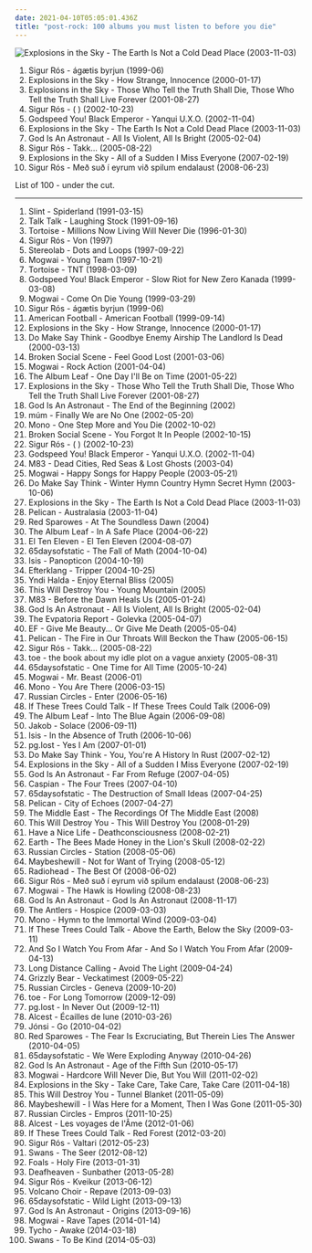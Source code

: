 ```yaml
---
date: 2021-04-10T05:05:01.436Z
title: "post-rock: 100 albums you must listen to before you die"
---
```

![Explosions in the Sky - The Earth Is Not a Cold Dead Place (2003-11-03)](http://coverartarchive.org/release/ca19daf0-1d0e-4bc4-9972-b2a1dab4356d/15041243224-500.jpg "Explosions in the Sky - The Earth Is Not a Cold Dead Place (2003-11-03)")
<ol class="albums">
<li data-cover="http://coverartarchive.org/release/3f38169f-6501-4383-8a0e-06d416338e8f/6928375238-500.jpg" data-tags="post-rock" role="button">Sigur Rós - ágætis byrjun (1999-06)</li>
<li data-cover="http://coverartarchive.org/release/3cf540c3-fed6-3e22-9b9c-404927874050/2835781208-500.jpg" data-tags="post-rock" role="button">Explosions in the Sky - How Strange, Innocence (2000-01-17)</li>
<li data-cover="http://coverartarchive.org/release/6d34fe86-5e12-373e-b02b-7f4777543724/12154902728-500.jpg" data-tags="post-rock" role="button">Explosions in the Sky - Those Who Tell the Truth Shall Die, Those Who Tell the Truth Shall Live Forever (2001-08-27)</li>
<li data-cover="https://img.discogs.com/VheYISXt_58od4eKphk3Dpi-pWA=/fit-in/600x529/filters:strip_icc():format(jpeg):mode_rgb():quality(90)/discogs-images/R-69857-1505864447-6375.jpeg.jpg" data-tags="post-rock" role="button">Sigur Rós - ( ) (2002-10-23)</li>
<li data-cover="http://coverartarchive.org/release/41bb9343-aec0-4619-8e8b-cf3d74d7d8fe/25247815398-500.jpg" data-tags="post-rock" role="button">Godspeed You! Black Emperor - Yanqui U.X.O. (2002-11-04)</li>
<li data-cover="http://coverartarchive.org/release/ca19daf0-1d0e-4bc4-9972-b2a1dab4356d/15041243224-500.jpg" data-tags="post-rock" role="button">Explosions in the Sky - The Earth Is Not a Cold Dead Place (2003-11-03)</li>
<li data-cover="http://coverartarchive.org/release/7e456c3a-0987-445b-869d-f3402ccdbbc0/4679537098-500.jpg" data-tags="post-rock" role="button">God Is An Astronaut - All Is Violent, All Is Bright (2005-02-04)</li>
<li data-cover="http://coverartarchive.org/release/4e5c0257-cf0e-3ece-95e6-bf3dc4c18f2b/8227839938-500.jpg" data-tags="post-rock" role="button">Sigur Rós - Takk... (2005-08-22)</li>
<li data-cover="https://via.placeholder.com/450" data-tags="post-rock" role="button">Explosions in the Sky - All of a Sudden I Miss Everyone (2007-02-19)</li>
<li data-cover="http://coverartarchive.org/release/e4cef835-f2ac-48df-8407-b38ac4ec9969/22564414072-500.jpg" data-tags="post-rock" role="button">Sigur Rós - Með suð í eyrum við spilum endalaust (2008-06-23)</li>
</ol>
List of 100 - under the cut.
<!-- more -->

_________________

<ol class="albums">
<li data-cover="http://coverartarchive.org/release/a16b871f-3b71-3bb0-9a9d-798b513a4fc0/11175324617-500.jpg" data-tags="post-rock, math rock" role="button">
Slint - Spiderland (1991-03-15)
</li>
<li data-cover="https://via.placeholder.com/450" data-tags="post-rock" role="button">
Talk Talk - Laughing Stock (1991-09-16)
</li>
<li data-cover="http://coverartarchive.org/release/19d89c34-6a91-4e7a-8d8a-499159e781cf/4483481718-500.jpg" data-tags="post-rock" role="button">
Tortoise - Millions Now Living Will Never Die (1996-01-30)
</li>
<li data-cover="https://img.discogs.com/xDoLKS9K6k-_LsoyHCli65KIfo0=/fit-in/600x600/filters:strip_icc():format(jpeg):mode_rgb():quality(90)/discogs-images/R-5800452-1403020958-1511.jpeg.jpg" data-tags="ambient, post-rock" role="button">
Sigur Rós - Von (1997)
</li>
<li data-cover="http://coverartarchive.org/release/ac08220a-ca91-3c93-b31b-b231270773af/11622727078-500.jpg" data-tags="lounge, electronic, post-rock" role="button">
Stereolab - Dots and Loops (1997-09-22)
</li>
<li data-cover="https://img.discogs.com/MgbCo9h_A8B38ho2LhtEa6QR07k=/fit-in/300x300/filters:strip_icc():format(jpeg):mode_rgb():quality(90)/discogs-images/R-3204761-1320403054.jpeg.jpg" data-tags="post-rock" role="button">
Mogwai - Young Team (1997-10-21)
</li>
<li data-cover="http://coverartarchive.org/release/db2b85d1-912d-3965-bd5e-7c9dc18e2af1/22029271309-500.jpg" data-tags="post-rock" role="button">
Tortoise - TNT (1998-03-09)
</li>
<li data-cover="http://coverartarchive.org/release/745cec89-d876-4e34-9b26-281d6a8d7cac/1667179400-500.jpg" data-tags="post-rock" role="button">
Godspeed You! Black Emperor - Slow Riot for New Zero Kanada (1999-03-08)
</li>
<li data-cover="http://coverartarchive.org/release/3e24ce0c-8c65-3d11-a595-bd404d8695cc/6096170352-500.jpg" data-tags="post-rock" role="button">
Mogwai - Come On Die Young (1999-03-29)
</li>
<li data-cover="http://coverartarchive.org/release/3f38169f-6501-4383-8a0e-06d416338e8f/6928375238-500.jpg" data-tags="post-rock" role="button">
Sigur Rós - ágætis byrjun (1999-06)
</li>
<li data-cover="http://coverartarchive.org/release/aa4983e3-f20f-48fd-a446-8230a71c470b/7248178022-500.jpg" data-tags="indie rock, emo" role="button">
American Football - American Football (1999-09-14)
</li>
<li data-cover="http://coverartarchive.org/release/3cf540c3-fed6-3e22-9b9c-404927874050/2835781208-500.jpg" data-tags="post-rock" role="button">
Explosions in the Sky - How Strange, Innocence (2000-01-17)
</li>
<li data-cover="http://coverartarchive.org/release/43ada966-ad97-3806-8e11-78a4c8c4c19c/19444477382-500.jpg" data-tags="post-rock" role="button">
Do Make Say Think - Goodbye Enemy Airship The Landlord Is Dead (2000-03-13)
</li>
<li data-cover="http://coverartarchive.org/release/bcc94f56-bdb0-32b7-9d1b-fda488bff5dc/27138605951-500.jpg" data-tags="post-rock, ambient" role="button">
Broken Social Scene - Feel Good Lost (2001-03-06)
</li>
<li data-cover="http://coverartarchive.org/release/33a19b38-195f-4d41-82aa-60784b63e008/9519834306-500.jpg" data-tags="post-rock" role="button">
Mogwai - Rock Action (2001-04-04)
</li>
<li data-cover="http://coverartarchive.org/release/ac46568e-7818-4351-8d8a-a59ce427e636/21974963842-500.jpg" data-tags="post-rock" role="button">
The Album Leaf - One Day I'll Be on Time (2001-05-22)
</li>
<li data-cover="http://coverartarchive.org/release/6d34fe86-5e12-373e-b02b-7f4777543724/12154902728-500.jpg" data-tags="post-rock" role="button">
Explosions in the Sky - Those Who Tell the Truth Shall Die, Those Who Tell the Truth Shall Live Forever (2001-08-27)
</li>
<li data-cover="http://coverartarchive.org/release/bba92da4-27ac-4667-bb5c-5ecbe0965c4e/4793958640-500.jpg" data-tags="post-rock" role="button">
God Is An Astronaut - The End of the Beginning (2002)
</li>
<li data-cover="https://img.discogs.com/anRhTSipnCKDpNk-BLBrTKQ9KBc=/fit-in/591x600/filters:strip_icc():format(jpeg):mode_rgb():quality(90)/discogs-images/R-6382069-1417870435-4250.jpeg.jpg" data-tags="electronic" role="button">
múm - Finally We are No One (2002-05-20)
</li>
<li data-cover="http://coverartarchive.org/release/a80c691b-9444-3db0-9bfe-ff08f7b23e62/11071657210-500.jpg" data-tags="post-rock" role="button">
Mono - One Step More and You Die (2002-10-02)
</li>
<li data-cover="http://coverartarchive.org/release/4a62cd38-0405-33c0-ade2-6be951f7b777/8606673911-500.jpg" data-tags="indie, indie rock" role="button">
Broken Social Scene - You Forgot It In People (2002-10-15)
</li>
<li data-cover="https://img.discogs.com/VheYISXt_58od4eKphk3Dpi-pWA=/fit-in/600x529/filters:strip_icc():format(jpeg):mode_rgb():quality(90)/discogs-images/R-69857-1505864447-6375.jpeg.jpg" data-tags="post-rock" role="button">
Sigur Rós - ( ) (2002-10-23)
</li>
<li data-cover="http://coverartarchive.org/release/41bb9343-aec0-4619-8e8b-cf3d74d7d8fe/25247815398-500.jpg" data-tags="post-rock" role="button">
Godspeed You! Black Emperor - Yanqui U.X.O. (2002-11-04)
</li>
<li data-cover="https://img.discogs.com/cPOAGSV5Ub7EhGwDZKsrFmxKs00=/fit-in/600x597/filters:strip_icc():format(jpeg):mode_rgb():quality(90)/discogs-images/R-2711857-1362859603-3556.jpeg.jpg" data-tags="electronic, shoegaze" role="button">
M83 - Dead Cities, Red Seas & Lost Ghosts (2003-04)
</li>
<li data-cover="http://coverartarchive.org/release/b82ec0ff-d0d7-3af1-ac8c-78440e5f1c62/19956977765-500.jpg" data-tags="post-rock" role="button">
Mogwai - Happy Songs for Happy People (2003-05-21)
</li>
<li data-cover="https://img.discogs.com/dIVo8W4pFFey26llqo4MiI4cueQ=/fit-in/600x600/filters:strip_icc():format(jpeg):mode_rgb():quality(90)/discogs-images/R-613301-1167145727.jpeg.jpg" data-tags="post-rock" role="button">
Do Make Say Think - Winter Hymn Country Hymn Secret Hymn (2003-10-06)
</li>
<li data-cover="http://coverartarchive.org/release/ca19daf0-1d0e-4bc4-9972-b2a1dab4356d/15041243224-500.jpg" data-tags="post-rock" role="button">
Explosions in the Sky - The Earth Is Not a Cold Dead Place (2003-11-03)
</li>
<li data-cover="http://coverartarchive.org/release/71794ed3-3763-482b-b24e-7a6adf751aa9/22635557412-500.jpg" data-tags="post-rock, post-metal, sludge" role="button">
Pelican - Australasia (2003-11-04)
</li>
<li data-cover="https://img.discogs.com/W6C-QpKrpalhXPs4aDLwy56iQek=/fit-in/500x500/filters:strip_icc():format(jpeg):mode_rgb():quality(90)/discogs-images/R-558039-1131320823.jpeg.jpg" data-tags="post-rock" role="button">
Red Sparowes - At The Soundless Dawn (2004)
</li>
<li data-cover="http://coverartarchive.org/release/cc681229-1e2a-306d-b01c-c6f058f229bf/27655285092-500.jpg" data-tags="post-rock, instrumental" role="button">
The Album Leaf - In A Safe Place (2004-06-22)
</li>
<li data-cover="http://coverartarchive.org/release/db3eebbe-4d38-4cf9-8e70-2ee2643bcac1/23731746910-500.jpg" data-tags="post-rock" role="button">
El Ten Eleven - El Ten Eleven (2004-08-07)
</li>
<li data-cover="http://coverartarchive.org/release/e0e6f524-90b3-400a-aa4c-ab89e9c172f0/13891715369-500.jpg" data-tags="post-rock" role="button">
65daysofstatic - The Fall of Math (2004-10-04)
</li>
<li data-cover="http://coverartarchive.org/release/90088a59-b98d-4960-9abf-71a65ef16e71/14236443791-500.jpg" data-tags="post-metal" role="button">
Isis - Panopticon (2004-10-19)
</li>
<li data-cover="https://img.discogs.com/vDrhdpiSCQOv2B2i_eL7O77oHPg=/fit-in/500x446/filters:strip_icc():format(jpeg):mode_rgb():quality(90)/discogs-images/R-339667-1321456005.jpeg.jpg" data-tags="post-rock, electronic" role="button">
Efterklang - Tripper (2004-10-25)
</li>
<li data-cover="http://coverartarchive.org/release/e750d3d5-d213-3b14-8ae3-740bb58e0767/6253524832-500.jpg" data-tags="post-rock" role="button">
Yndi Halda - Enjoy Eternal Bliss (2005)
</li>
<li data-cover="https://img.discogs.com/hTywSIGX36GrVMcBP_DkZUS9sJ4=/fit-in/600x600/filters:strip_icc():format(jpeg):mode_rgb():quality(90)/discogs-images/R-1269964-1235539919.jpeg.jpg" data-tags="post-rock" role="button">
This Will Destroy You - Young Mountain (2005)
</li>
<li data-cover="http://coverartarchive.org/release/db85c244-53e7-441c-bab0-52c9c0d27450/1485479058-500.jpg" data-tags="electronic, shoegaze" role="button">
M83 - Before the Dawn Heals Us (2005-01-24)
</li>
<li data-cover="http://coverartarchive.org/release/7e456c3a-0987-445b-869d-f3402ccdbbc0/4679537098-500.jpg" data-tags="post-rock" role="button">
God Is An Astronaut - All Is Violent, All Is Bright (2005-02-04)
</li>
<li data-cover="https://via.placeholder.com/450" data-tags="post-rock" role="button">
The Evpatoria Report - Golevka (2005-04-07)
</li>
<li data-cover="http://coverartarchive.org/release/5cd525bf-3c07-40a5-99b1-c05feaeb7baf/9420481216-500.jpg" data-tags="instrumental, post-rock" role="button">
EF - Give Me Beauty... Or Give Me Death (2005-05-04)
</li>
<li data-cover="http://coverartarchive.org/release/65c232e4-cd6d-4354-a623-eab1b463d9b0/22635528848-500.jpg" data-tags="post-rock, instrumental" role="button">
Pelican - The Fire in Our Throats Will Beckon the Thaw (2005-06-15)
</li>
<li data-cover="http://coverartarchive.org/release/4e5c0257-cf0e-3ece-95e6-bf3dc4c18f2b/8227839938-500.jpg" data-tags="post-rock" role="button">
Sigur Rós - Takk... (2005-08-22)
</li>
<li data-cover="http://coverartarchive.org/release/9c27b3e5-ccd0-4524-8e6c-0c35adb41771/13198374240-500.jpg" data-tags="math rock, post-rock" role="button">
toe - the book about my idle plot on a vague anxiety (2005-08-31)
</li>
<li data-cover="http://coverartarchive.org/release/a41e4735-76af-4ee3-aa0f-1d12eda2bf25/2737978532-500.jpg" data-tags="post-rock" role="button">
65daysofstatic - One Time for All Time (2005-10-24)
</li>
<li data-cover="https://img.discogs.com/x6SWrlbfsNYQ1w-fyD5DPOiuwpY=/fit-in/600x617/filters:strip_icc():format(jpeg):mode_rgb():quality(90)/discogs-images/R-699064-1599320517-4791.jpeg.jpg" data-tags="post-rock" role="button">
Mogwai - Mr. Beast (2006-01)
</li>
<li data-cover="http://coverartarchive.org/release/3bfa4c29-3425-320d-87ae-f6d0e9e83b75/3361339988-500.jpg" data-tags="post-rock" role="button">
Mono - You Are There (2006-03-15)
</li>
<li data-cover="https://img.discogs.com/6ifi1redUdOzAAkz0gVZTZbrRvY=/fit-in/300x300/filters:strip_icc():format(jpeg):mode_rgb():quality(90)/discogs-images/R-801151-1382705063-4726.jpeg.jpg" data-tags="post-rock, instrumental" role="button">
Russian Circles - Enter (2006-05-16)
</li>
<li data-cover="http://coverartarchive.org/release/5c3fcbf5-4d4c-352f-9701-bc3e246e6c95/6533494753-500.jpg" data-tags="post-rock" role="button">
If These Trees Could Talk - If These Trees Could Talk (2006-09)
</li>
<li data-cover="https://img.discogs.com/GPy5UWU-bunOlZMGD56Pky5MSg0=/fit-in/600x529/filters:strip_icc():format(jpeg):mode_rgb():quality(90)/discogs-images/R-789533-1532239155-6833.jpeg.jpg" data-tags="post-rock" role="button">
The Album Leaf - Into The Blue Again (2006-09-08)
</li>
<li data-cover="http://coverartarchive.org/release/3c1a6130-416f-4d8d-8731-98a7f11b8b2a/2884904467-500.jpg" data-tags="post-rock" role="button">
Jakob - Solace (2006-09-11)
</li>
<li data-cover="http://coverartarchive.org/release/0ba88c6e-cc27-4d6b-bf98-638464ec069e/9123370524-500.jpg" data-tags="sludge, post-metal, post-rock" role="button">
Isis - In the Absence of Truth (2006-10-06)
</li>
<li data-cover="http://coverartarchive.org/release/aa3740d6-5283-4d47-99ab-9837937e743c/8957154758-500.jpg" data-tags="post-rock" role="button">
pg.lost - Yes I Am (2007-01-01)
</li>
<li data-cover="http://coverartarchive.org/release/41edeb3e-bb68-3ddc-87a8-c7ed8964e730/2155282117-500.jpg" data-tags="post-rock" role="button">
Do Make Say Think - You, You're A History In Rust (2007-02-12)
</li>
<li data-cover="https://via.placeholder.com/450" data-tags="post-rock" role="button">
Explosions in the Sky - All of a Sudden I Miss Everyone (2007-02-19)
</li>
<li data-cover="http://coverartarchive.org/release/ccefc9af-1767-4fe2-80c9-3a8cfb33a2b3/4793919911-500.jpg" data-tags="post-rock" role="button">
God Is An Astronaut - Far From Refuge (2007-04-05)
</li>
<li data-cover="http://coverartarchive.org/release/2117afca-c69d-3225-bd8c-ac469ef043cd/14990944529-500.jpg" data-tags="post-rock" role="button">
Caspian - The Four Trees (2007-04-10)
</li>
<li data-cover="http://coverartarchive.org/release/72bc36e5-6af1-4d62-b72d-ec60cfa5fea6/3248569775-500.jpg" data-tags="post-rock" role="button">
65daysofstatic - The Destruction of Small Ideas (2007-04-25)
</li>
<li data-cover="http://coverartarchive.org/release/8dcdef43-6ca6-45b8-90f9-9eefe8e038d0/16157041487-500.jpg" data-tags="post-rock" role="button">
Pelican - City of Echoes (2007-04-27)
</li>
<li data-cover="https://img.discogs.com/UBd7YqXMjTGwZKEQrXE1EotW9co=/fit-in/600x800/filters:strip_icc():format(jpeg):mode_rgb():quality(90)/discogs-images/R-1944687-1546335869-8526.jpeg.jpg" data-tags="indie, folk, post-rock, indie folk" role="button">
The Middle East - The Recordings Of The Middle East (2008)
</li>
<li data-cover="http://coverartarchive.org/release/d0625be2-7d18-4ed8-a121-352ba282bd78/3370136741-500.jpg" data-tags="post-rock" role="button">
This Will Destroy You - This Will Destroy You (2008-01-29)
</li>
<li data-cover="http://coverartarchive.org/release/1b354727-7edb-4216-b416-67a4a9030fb4/27119269087-500.jpg" data-tags="shoegaze" role="button">
Have a Nice Life - Deathconsciousness (2008-02-21)
</li>
<li data-cover="http://coverartarchive.org/release/af17e2e2-6b02-44b8-a848-67c7f66f6803/17517986245-500.jpg" data-tags="drone, instrumental, post-rock" role="button">
Earth - The Bees Made Honey in the Lion's Skull (2008-02-22)
</li>
<li data-cover="https://img.discogs.com/WeMm4fW-DXjuCRJ7rbJgEVB51UI=/fit-in/600x529/filters:strip_icc():format(jpeg):mode_rgb():quality(90)/discogs-images/R-1358916-1532781976-1391.jpeg.jpg" data-tags="post-rock, instrumental" role="button">
Russian Circles - Station (2008-05-06)
</li>
<li data-cover="https://via.placeholder.com/450" data-tags="post-rock" role="button">
Maybeshewill - Not for Want of Trying (2008-05-12)
</li>
<li data-cover="http://coverartarchive.org/release/af8722d8-6248-4b9c-9d30-2183eafa2ed9/7955669731-500.jpg" data-tags="rock, alternative, alternative rock, indie" role="button">
Radiohead - The Best Of (2008-06-02)
</li>
<li data-cover="http://coverartarchive.org/release/e4cef835-f2ac-48df-8407-b38ac4ec9969/22564414072-500.jpg" data-tags="post-rock" role="button">
Sigur Rós - Með suð í eyrum við spilum endalaust (2008-06-23)
</li>
<li data-cover="https://via.placeholder.com/450" data-tags="post-rock" role="button">
Mogwai - The Hawk is Howling (2008-08-23)
</li>
<li data-cover="http://coverartarchive.org/release/bb23df9f-5085-4457-af94-5d92e3f3b56d/4781852879-500.jpg" data-tags="post-rock" role="button">
God Is An Astronaut - God Is An Astronaut (2008-11-17)
</li>
<li data-cover="https://img.discogs.com/GxQjBeFyocuKNcGZ4c-UBv-dTTk=/fit-in/600x600/filters:strip_icc():format(jpeg):mode_rgb():quality(90)/discogs-images/R-1855864-1266676841.jpeg.jpg" data-tags="indie, haunting" role="button">
The Antlers - Hospice (2009-03-03)
</li>
<li data-cover="http://coverartarchive.org/release/d28d9760-c79b-432f-a9dd-54442f2caf45/9526718277-500.jpg" data-tags="post-rock" role="button">
Mono - Hymn to the Immortal Wind (2009-03-04)
</li>
<li data-cover="http://coverartarchive.org/release/c5107679-e2b1-42c4-9281-7f9189a46e15/3357006181-500.jpg" data-tags="post-rock" role="button">
If These Trees Could Talk - Above the Earth, Below the Sky (2009-03-11)
</li>
<li data-cover="http://coverartarchive.org/release/4e8de062-6ed8-4431-8fd3-25f9eff4b538/5429889739-500.jpg" data-tags="post-rock" role="button">
And So I Watch You From Afar - And So I Watch You From Afar (2009-04-13)
</li>
<li data-cover="http://coverartarchive.org/release/cf381502-2c8d-46df-99d0-f2614549738b/3377039384-500.jpg" data-tags="post-rock" role="button">
Long Distance Calling - Avoid The Light (2009-04-24)
</li>
<li data-cover="http://coverartarchive.org/release/5d7797f1-7efc-350e-8d1f-71c5229502e0/2276646471-500.jpg" data-tags="indie rock" role="button">
Grizzly Bear - Veckatimest (2009-05-22)
</li>
<li data-cover="http://coverartarchive.org/release/acac3cdb-ccd5-3736-87b3-1554de5a83be/3331811954-500.jpg" data-tags="post-rock" role="button">
Russian Circles - Geneva (2009-10-20)
</li>
<li data-cover="http://coverartarchive.org/release/695060cc-1a85-4dc9-8e85-aa50b74964ef/6304189097-500.jpg" data-tags="post-rock, post rock" role="button">
toe - For Long Tomorrow (2009-12-09)
</li>
<li data-cover="http://coverartarchive.org/release/3ead5b02-bfb8-4a8e-87c5-80b1552eddeb/27862273102-500.jpg" data-tags="post-rock" role="button">
pg.lost - In Never Out (2009-12-11)
</li>
<li data-cover="http://coverartarchive.org/release/33749b62-1fa9-4ab0-b1e2-8696e3386bae/2239809767-500.jpg" data-tags="shoegaze, atmospheric black metal, post-rock" role="button">
Alcest - Écailles de lune (2010-03-26)
</li>
<li data-cover="https://img.discogs.com/UOImzRtyth_QOHrx5B-rmRoqvy8=/fit-in/483x476/filters:strip_icc():format(jpeg):mode_rgb():quality(90)/discogs-images/R-2213328-1270206465.jpeg.jpg" data-tags="post-rock" role="button">
Jónsi - Go (2010-04-02)
</li>
<li data-cover="http://coverartarchive.org/release/44d3ede3-2787-3873-98c5-e4b26fe63e03/29003061537-500.jpg" data-tags="post-rock" role="button">
Red Sparowes - The Fear Is Excruciating, But Therein Lies The Answer (2010-04-05)
</li>
<li data-cover="http://coverartarchive.org/release/248b104a-4865-41bc-9635-7f2edade8c9d/3248579787-500.jpg" data-tags="post-rock, electronic" role="button">
65daysofstatic - We Were Exploding Anyway (2010-04-26)
</li>
<li data-cover="http://coverartarchive.org/release/a36ab113-612d-4e2d-92f0-47ffda893f6a/4793906460-500.jpg" data-tags="post-rock" role="button">
God Is An Astronaut - Age of the Fifth Sun (2010-05-17)
</li>
<li data-cover="http://coverartarchive.org/release/94f4bf51-b0be-4fd3-bfd0-0f744bc18a93/25713773260-500.jpg" data-tags="post-rock" role="button">
Mogwai - Hardcore Will Never Die, But You Will (2011-02-02)
</li>
<li data-cover="http://coverartarchive.org/release/aec34795-7691-3451-b9ce-fc53ad901420/11793213169-500.jpg" data-tags="post-rock" role="button">
Explosions in the Sky - Take Care, Take Care, Take Care (2011-04-18)
</li>
<li data-cover="http://coverartarchive.org/release/be65cd51-9d05-339f-8fd2-07c9f174c736/21716514907-500.jpg" data-tags="post-rock" role="button">
This Will Destroy You - Tunnel Blanket (2011-05-09)
</li>
<li data-cover="http://coverartarchive.org/release/dd366e1c-8c46-487c-804f-664c21cc9e4a/3370183666-500.jpg" data-tags="post-rock" role="button">
Maybeshewill - I Was Here for a Moment, Then I Was Gone (2011-05-30)
</li>
<li data-cover="http://coverartarchive.org/release/65bc450d-2304-47d9-b114-e84b8bc56811/3331814020-500.jpg" data-tags="post-metal, post-rock" role="button">
Russian Circles - Empros (2011-10-25)
</li>
<li data-cover="http://coverartarchive.org/release/4de22942-1416-409f-a242-47c329288dd5/2239835239-500.jpg" data-tags="shoegaze, post-rock" role="button">
Alcest - Les voyages de l'Âme (2012-01-06)
</li>
<li data-cover="http://coverartarchive.org/release/6e2f5fb4-5c55-45c3-8e16-572c46a9ddcc/2884696107-500.jpg" data-tags="post-rock" role="button">
If These Trees Could Talk - Red Forest (2012-03-20)
</li>
<li data-cover="http://coverartarchive.org/release/173c790a-264c-4134-9ffb-9b7aa78da6f5/1819827377-500.jpg" data-tags="ambient, post-rock" role="button">
Sigur Rós - Valtari (2012-05-23)
</li>
<li data-cover="http://coverartarchive.org/release/f4a636f1-4732-4bc0-8559-66b8b3bc345f/1940789966-500.jpg" data-tags="post-rock, experimental" role="button">
Swans - The Seer (2012-08-12)
</li>
<li data-cover="http://coverartarchive.org/release/e5656e38-a4a8-4ee1-9ea4-4273a2275497/25391187859-500.jpg" data-tags="indie rock" role="button">
Foals - Holy Fire (2013-01-31)
</li>
<li data-cover="http://coverartarchive.org/release/2c6513c0-7b01-4b36-836c-d400e80e8072/25313095145-500.jpg" data-tags="post-black metal, blackgaze" role="button">
Deafheaven - Sunbather (2013-05-28)
</li>
<li data-cover="https://img.discogs.com/ZRZ3arDJhUvbwFmGX3lIKu3jEDw=/fit-in/600x600/filters:strip_icc():format(jpeg):mode_rgb():quality(90)/discogs-images/R-4660919-1371404516-4044.jpeg.jpg" data-tags="post-rock" role="button">
Sigur Rós - Kveikur (2013-06-12)
</li>
<li data-cover="http://coverartarchive.org/release/a4514530-80ec-4765-a903-6dac355031e1/5208050605-500.jpg" data-tags="indie, folk, post-rock, indie folk, 10s, 2010s, jagjaguwar, 2013 albums" role="button">
Volcano Choir - Repave (2013-09-03)
</li>
<li data-cover="http://coverartarchive.org/release/e6a2f498-410f-4227-9357-da436a70dbf6/7152725363-500.jpg" data-tags="post-rock" role="button">
65daysofstatic - Wild Light (2013-09-13)
</li>
<li data-cover="http://coverartarchive.org/release/af63df92-5839-4e40-9736-e7ef5d7fa66f/5180052800-500.jpg" data-tags="post-rock" role="button">
God Is An Astronaut - Origins (2013-09-16)
</li>
<li data-cover="http://coverartarchive.org/release/eac0fab9-d4d3-452a-a90e-12648c291187/8379301227-500.jpg" data-tags="post-rock" role="button">
Mogwai - Rave Tapes (2014-01-14)
</li>
<li data-cover="http://coverartarchive.org/release/0b2a9196-d842-4a2b-89ea-d77838789384/8490230955-500.jpg" data-tags="electronic, indie, instrumental, ambient, post-rock" role="button">
Tycho - Awake (2014-03-18)
</li>
<li data-cover="http://coverartarchive.org/release/01430596-3eaa-4d2f-8198-8e15aac948bd/7269530596-500.jpg" data-tags="post-rock" role="button">
Swans - To Be Kind (2014-05-03)
</li>
</ol>